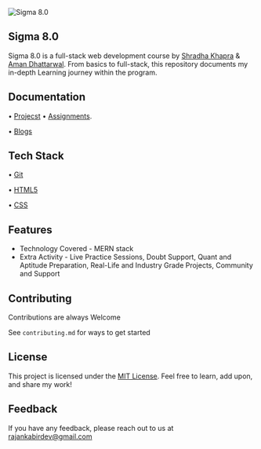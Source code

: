 

![Sigma 8.0](https://i.pinimg.com/736x/91/b8/16/91b816fdb3a54d925f6a7f19d1916c12.jpg)
## Sigma 8.0
Sigma 8.0 is a full-stack web development course by [Shradha Khapra](https://www.youtube.com/@ApnaCollegeOfficial) & [Aman Dhattarwal](https://www.youtube.com/@AmanDhattarwal). From basics to full-stack, this repository documents my in-depth Learning journey within the program.


## Documentation

• [Projecst](https://github.com/rajankumar-dev/Sigma8.0-WebDev/tree/main/assignment)
• [Assignments](https://github.com/rajankumar-dev/Sigma8.0-WebDev/tree/main/assignment).


• [Blogs](http://bit.ly/43KApkz)


## Tech Stack

• [Git](https://git-scm.com/)

• [HTML5](https://developer.mozilla.org/en-US/docs/Web/HTML)

• [CSS](https://developer.mozilla.org/en-US/docs/Web/CSS)


## Features

- Technology Covered - MERN stack
- Extra Activity - Live Practice Sessions, Doubt Support, Quant and Aptitude Preparation, Real-Life and Industry Grade Projects, Community and Support




## Contributing

Contributions are always Welcome

See `contributing.md` for ways to get started



## License
This project is licensed under the
[MIT License](https://choosealicense.com/licenses/mit/).  Feel free to learn, add upon, and share my work!


## Feedback

If you have any feedback, please reach out to us at rajankabirdev@gmail.com

